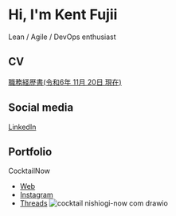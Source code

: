 # Hi, I'm Kent Fujii

Lean / Agile / DevOps enthusiast

## CV

[職務経歴書(令和6年 11月 20日 現在)](https://github.com/user-attachments/files/17892293/2024.docx.pdf)

## Social media

[LinkedIn](https://www.linkedin.com/in/KentFujii/)

## Portfolio

CocktailNow
- [Web](https://cocktail.nishiogi-now.com)
- [Instagram](https://www.instagram.com/cocktail_now_)
- [Threads](https://www.threads.net/@cocktail_now_)
![cocktail nishiogi-now com drawio](https://github.com/KentFujii/KentFujii/assets/10591076/f64e7ef6-0fa1-447a-ada3-99e950f82f6d)

